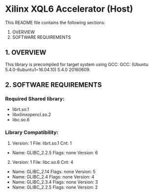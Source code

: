 Xilinx XQL6 Accelerator (Host)
======================

This README file contains the following sections:
  1. OVERVIEW
  2. SOFTWARE REQUIREMENTS

## 1. OVERVIEW
This library is precompiled for target system using GCC: GCC: (Ubuntu 5.4.0-6ubuntu1~16.04.10) 5.4.0 20160609.

## 2. SOFTWARE REQUIREMENTS

### Required Shared library:
* librt.so.1
* libxilinxopencl.so.2
* libc.so.6

### Library Compatibility:
 1. Version: 1  File: librt.so.1  Cnt: 1
   * Name: GLIBC_2.2.5  Flags: none  Version: 6
 2. Version: 1  File: libc.so.6  Cnt: 4
   * Name: GLIBC_2.14  Flags: none  Version: 5
   * Name: GLIBC_2.4  Flags: none  Version: 4
   * Name: GLIBC_2.3.4  Flags: none  Version: 3
   * Name: GLIBC_2.2.5  Flags: none  Version: 2

